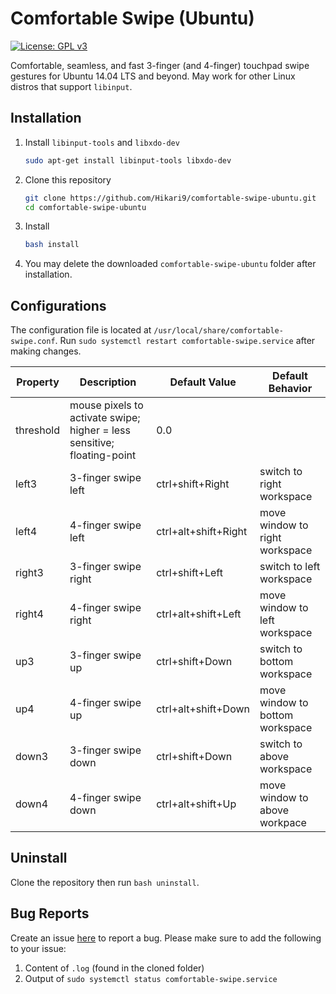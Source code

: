 # Comfortable Swipe (Ubuntu)
[![License: GPL v3](https://img.shields.io/badge/License-GPL%20v3-blue.svg)](https://www.gnu.org/licenses/gpl-3.0)  

Comfortable, seamless, and fast 3-finger (and 4-finger) touchpad swipe gestures for Ubuntu 14.04 LTS and beyond. May work for other Linux distros that support `libinput`.

## Installation

1. Install `libinput-tools` and `libxdo-dev`
    
    ```bash
    sudo apt-get install libinput-tools libxdo-dev
    ```

2. Clone this repository
    
    ```bash
    git clone https://github.com/Hikari9/comfortable-swipe-ubuntu.git
    cd comfortable-swipe-ubuntu
    ```

3. Install

    ```bash
    bash install
    ```

4. You may delete the downloaded `comfortable-swipe-ubuntu` folder after installation.

## Configurations
The configuration file is located at `/usr/local/share/comfortable-swipe.conf`.
Run `sudo systemctl restart comfortable-swipe.service` after making changes.

Property  | Description | Default Value | Default Behavior
--------- | ----------- | -------------- | -----
threshold | mouse pixels to activate swipe; higher = less sensitive; floating-point | 0.0
left3     | 3-finger swipe left | ctrl+shift+Right | switch to right workspace
left4     | 4-finger swipe left | ctrl+alt+shift+Right | move window to right workspace
right3    | 3-finger swipe right | ctrl+shift+Left | switch to left workspace
right4    | 4-finger swipe right | ctrl+alt+shift+Left | move window to left workspace
up3       | 3-finger swipe up | ctrl+shift+Down | switch to bottom workspace
up4       | 4-finger swipe up | ctrl+alt+shift+Down | move window to bottom workspace
down3     | 3-finger swipe down | ctrl+shift+Down | switch to above workspace
down4     | 4-finger swipe down | ctrl+alt+shift+Up | move window to above workpace

## Uninstall
Clone the repository then run `bash uninstall`.

## Bug Reports
Create an issue [here](https://github.com/Hikari9/comfortable-swipe-ubuntu/issues/new) to report a bug. Please make sure
to add the following to your issue:

1. Content of `.log` (found in the cloned folder)
2. Output of `sudo systemctl status comfortable-swipe.service`
